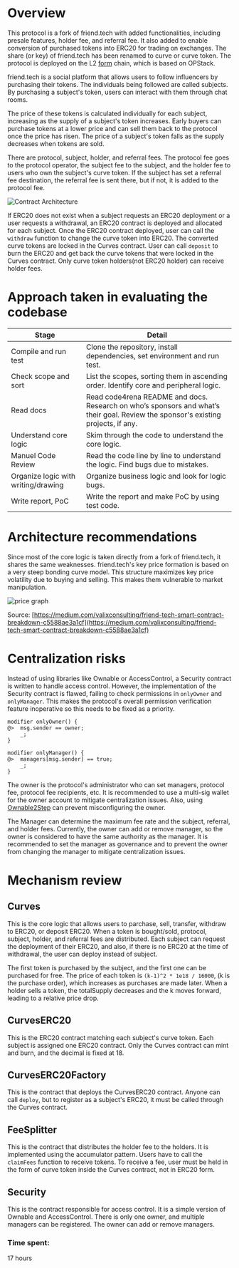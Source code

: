 # Overview

This protocol is a fork of friend.tech with added functionalities, including presale features, holder fee, and referral fee. It also added to enable conversion of purchased tokens into ERC20 for trading on exchanges. The share (or key) of friend.tech has been renamed to curve or curve token. The protocol is deployed on the L2 [form](https://docs.form.network/) chain, which is based on OPStack.

friend.tech is a social platform that allows users to follow influencers by purchasing their tokens. The individuals being followed are called subjects. By purchasing a subject's token, users can interact with them through chat rooms.

The price of these tokens is calculated individually for each subject, increasing as the supply of a subject's token increases. Early buyers can purchase tokens at a lower price and can sell them back to the protocol once the price has risen. The price of a subject's token falls as the supply decreases when tokens are sold.

There are protocol, subject, holder, and referral fees. The protocol fee goes to the protocol operator, the subject fee to the subject, and the holder fee to users who own the subject's curve token. If the subject has set a referral fee destination, the referral fee is sent there, but if not, it is added to the protocol fee.

![Contract Architecture](https://gist.github.com/assets/70058709/4506b117-3032-4300-9bb6-26e8b638c659)

If ERC20 does not exist when a subject requests an ERC20 deployment or a user requests a withdrawal, an ERC20 contract is deployed and allocated for each subject. Once the ERC20 contract deployed, user can call the `withdraw` function to change the curve token into ERC20. The converted curve tokens are locked in the Curves contract. User can call `deposit` to burn the ERC20 and get back the curve tokens that were locked in the Curves contract. Only curve token holders(not ERC20 holder) can receive holder fees.

# Approach taken in evaluating the codebase

| Stage | Detail |
| --- | --- |
| Compile and run test | Clone the repository, install dependencies, set environment and run test. |
| Check scope and sort | List the scopes, sorting them in ascending order. Identify core and peripheral logic. |
| Read docs | Read code4rena README and docs. Research on who’s sponsors and what’s their goal. Review the sponsor's existing projects, if any. |
| Understand core logic | Skim through the code to understand the core logic. |
| Manuel Code Review | Read the code line by line to understand the logic. Find bugs due to mistakes. |
| Organize logic with writing/drawing | Organize business logic and look for logic bugs. |
| Write report, PoC | Write the report and make PoC by using test code. |

# Architecture recommendations

Since most of the core logic is taken directly from a fork of friend.tech, it shares the same weaknesses. friend.tech's key price formation is based on a very steep bonding curve model. This structure maximizes key price volatility due to buying and selling. This makes them vulnerable to market manipulation.

![price graph](https://gist.github.com/assets/70058709/5b301437-1820-48fa-8868-57e510f946eb)

Source: [https://medium.com/valixconsulting/friend-tech-smart-contract-breakdown-c5588ae3a1cf](https://medium.com/valixconsulting/friend-tech-smart-contract-breakdown-c5588ae3a1cf)

# Centralization risks

Instead of using libraries like Ownable or AccessControl, a Security contract is written to handle access control. However, the implementation of the Security contract is flawed, failing to check permissions in `onlyOwner` and `onlyManager`. This makes the protocol's overall permission verification feature inoperative so this needs to be fixed as a priority.

```solidity
modifier onlyOwner() {
@>  msg.sender == owner;
    _;
}

modifier onlyManager() {
@>  managers[msg.sender] == true;
    _;
}
```

The owner is the protocol's administrator who can set managers, protocol fee, protocol fee recipients, etc. It is recommended to use a multi-sig wallet for the owner account to mitigate centralization issues. Also, using [Ownable2Step](https://github.com/OpenZeppelin/openzeppelin-contracts/blob/v4.9.3/contracts/access/Ownable2Step.sol) can prevent misconfiguring the owner.

The Manager can determine the maximum fee rate and the subject, referral, and holder fees. Currently, the owner can add or remove manager, so the owner is considered to have the same authority as the manager. It is recommended to set the manager as governance and to prevent the owner from changing the manager to mitigate centralization issues.

# Mechanism review

## Curves

This is the core logic that allows users to parchase, sell, transfer, withdraw to ERC20, or deposit ERC20. When a token is bought/sold, protocol, subject, holder, and referral fees are distributed. Each subject can request the deployment of their ERC20, and also, if there is no ERC20 at the time of withdrawal, the user can deploy instead of subject.

The first token is purchased by the subject, and the first one can be purchased for free. The price of each token is `(k-1)^2 * 1e18 / 16000`, (k is the purchase order), which increases as purchases are made later. When a holder sells a token, the totalSupply decreases and the k moves forward, leading to a relative price drop.

## CurvesERC20

This is the ERC20 contract matching each subject's curve token. Each subject is assigned one ERC20 contract. Only the Curves contract can mint and burn, and the decimal is fixed at 18.

## CurvesERC20Factory

This is the contract that deploys the CurvesERC20 contract. Anyone can call `deploy`, but to register as a subject's ERC20, it must be called through the Curves contract.

## FeeSplitter

This is the contract that distributes the holder fee to the holders. It is implemented using the accumulator pattern. Users have to call the `claimFees` function to receive tokens. To receive a fee, user must be held in the form of curve token inside the Curves contract, not in ERC20 form.

## Security

This is the contract responsible for access control. It is a simple version of Ownable and AccessControl. There is only one owner, and multiple managers can be registered. The owner can add or remove managers.

### Time spent:
17 hours